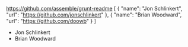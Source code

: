 https://github.com/assemble/grunt-readme
[
  {
    "name": "Jon Schlinkert",
    "url": "https://github.com/jonschlinkert"
  },
  {
    "name": "Brian Woodward",
    "url": "https://github.com/doowb"
  }
]
* Jon Schlinkert
* Brian Woodward